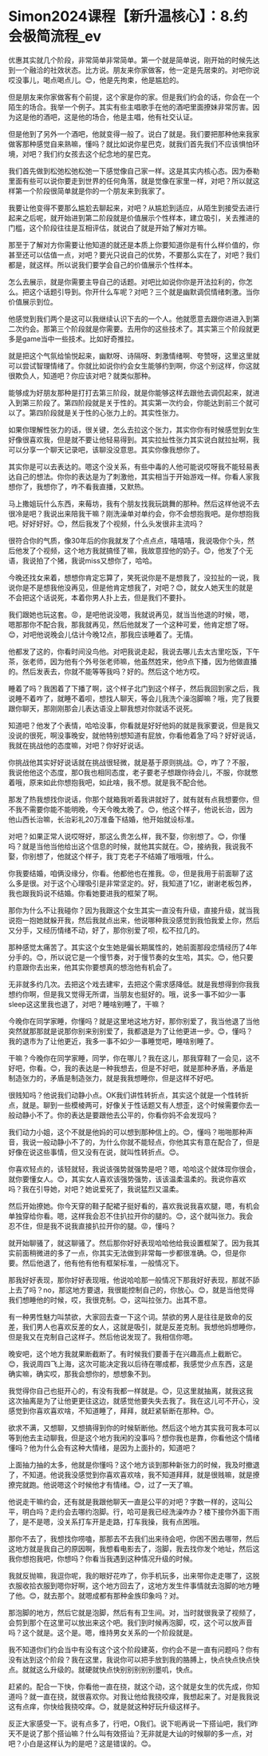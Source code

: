 # Simon2024课程【新升温核心】：8.约会极简流程_ev

优惠其实就几个阶段，非常简单非常简单。第一个就是简单说，刚开始的时候先达到一个融洽的社效状态。比方说。朋友来你家做客，他一定是先居束的。对吧你说哎没事儿，喝点喝点儿。😊，他是先拘束，他是尴尬的。

但是朋友来你家做客有个前提，这个家是你的家。但是我们约会的话，你会在一个陌生的场合。我举一个例子。其实有些主唱歌手在他的酒吧里面撩妹非常厉害。因为这是他的酒吧，这是他的场合，他是主唱，他有社交认证。

但是他到了另外一个酒吧，他就变得一般了。说白了就是。我们要把那种他来我家做客那种感觉自来熟嘛，懂吗？就比如说你星巴克，就我们首先我们不应该惧怕环境，对吧？我们约女孩去这个纪念地的星巴克。

我们首先做到松弛松弛松弛一下感觉像自己家一样。这是其实内核心态。因为泰勒里面有些可以说你要走到世界的任何角落，就是觉像在家里一样，对吧？所以就这样第一个阶段很简单就是你的一个朋友来到我家了。

我要让他变得不要那么尴尬去聊起来，对吧？从尴尬到适应，从陌生到接受去进行起来之后呢，就开始进到第二阶段就是价值展示个性样本，建立吸引，关去推进的门槛，这个阶段往往是互相评估，就说白了就是开始了解对方嘛。

那至于了解对方你需要让他知道的就还是本质上你要知道你是有什么样价值的，你甚至还可以估值一点，对吧？要光只说自己的优势，不要那么实在了，对吧？我们都是，就这样。所以说我们要学会自己的价值展示个性样本。

怎么去展示，就是你需要主导自己的话题。对吧比如说你你是开法拉利的，你怎么。把这个话题引导到。你开什么车呢？对吧？三个就是幽默调侃情绪刺激。当你价值展示到位。

他感觉到我们两个是这可以我继续认识下去的一个人。他就愿意去跟你进进入到第二次约会。那第三个阶段就是你需要。去用你的这些技术了。其实第三个阶段就更多是game当中一些技术。比如好奇推拉。

就是把这个气氛给愉悦起来，幽默呀、诗隔呀、刺激情绪啊、夸赞呀，这里这里就可以尝试智理情绪了。你就比如说你约会女生能够约到啊，你这个别这样，你这就很欺负人，知道吧？你应该对吧？就类似那种。

能够成为好朋友那种是打打去第三阶段，就是你能够这样去跟他去调侃起来，就进入到第三阶段了。第四阶段就是关于性的。其实第一次约会，你能达到前三个就可以了。第四阶段就是关于性的心张力上的。其实性张力。

如果你理解性张力的话，很关键，怎么去拉这个张力，其实你你有时候感觉到女生好像很喜欢我，但是就不要让他轻易得到。其实拉扯性张力其实说白就拉扯啊，我可以分享一个聊天记录吧，该聊没没意思。其实你像我想你了。

其实你是可以去表达的。嗯这个没关系，有些中毒的人他可能说哎呀我不能轻易表达自己的想法。你你的表达是为了刺激他，其实相当于开始游戏一样。你看人家我想你了，我想你了，咋不看我直播，又默热。

马上撒姐玩什么东西，来莓坊，我有个朋友找我玩跳舞的那种。然后这样他说不去很冷是吧？我说出来陪我干嘛？刚洗澡单对单约会，你不会想抱我吧。是你想抱我吧。好好好好。😊，然后我发了个视频，什么头发很非主流吗？

很符合你的气质，像30年后的你我就发了个点点点，嘻嘻嘻，我说吸你个头，然后他发了个视频，这个地方我就搞怪了嘛，我故意捏他的奶子。😊，他发了个无语，我说拍了个猪，我说miss又想你了，哈哈。

今晚还找女来着，想想你肯定忘算了，笑死说你是不是想我了，没拉扯的一说，我说你是不是想我他没再见，但是他肯定想我了，对吧？😊，就女人她天生的就是不会把这个话说死，本着你男人扑上去，但是我们不要扑。

我们跟她也玩这套。😡，是吧他说没嗯，我就说再见，就当当他退的时候，嗯，嗯那那你不配合我，那我就再见，然后他就发了一个这种可爱，他肯定想了呀。😊，对吧他说晚会儿估计今晚12点，那我应该睡着了。无情。

他都发了这的，你看时间没鸟他。对吧我说走起，我说去哪儿去太古里吃饭，下午茶，张老师，因为他有个外号张老师嘛，他虽然姓宋，他9点下播，因为他做直播的。然后发表去，你就不能等等我吗？好的。然后这个地方哎。

睡着了吗？我困着了下播了啊，这个样子北门到这个样子，然后我回到家之后，我说睡不着咋了，就睡不着呗，想找人聊天，等会儿我洗个澡泡脚嘛？哦，完了我要跟你聊天，那刚刚那会儿表达语没上聊我想对你就话不说死。

知道吧？他发了个表情，哈哈没事，你看就是好好他妈的就是我家要说，但是我又没说的很死，啊没事晚安，就他特别想知道有屁放，你看他着急了吗？好好说话，我就在挑战他的态度嘛，对吧？你好好说话。

你挑战他其实好好说话就在挑战很轻微，就是基于原则挑战。😊，咋了？不服，我说他他这个态度，那O我也相同态度，老子要老子想跟你待会儿，不服，你就憋着哦，原来如此你想抱我吧，如此啥，我不想。就是我不配合他。

那发了热我想找你说话，你那个就箱我听着我讲就好了，就有就有点我想要你，但不我不需要你能不能明晚，今天今晚太晚了。😊，他这个样子，他说长治，因为他山西长治嘛，长治彩礼20万准备下结婚，他开始就设标准。

对吧？如果正常人说哎呀好，那这么贵怎么样，我不娶，你别想了。😊，你懂吗？就是当他当他给出这个信息的时候，就他其实就在。😊，接纳我，我说我不娶，你别想了，他就这个样子，我丁克老子不结婚了哦哦哦，什么。

你我要结婚，咱俩没缘分，你看。他都他也在推我。😡，但是我用于前面聊了这么多是很。对于这个心理吸引是非常坚定的。好，我知道了1亿，谢谢老板包养，我也跟我妈说不结婚。你看她要进我的框架了啊。

那你为什么不让我碰你？因为我跟这个女生其实一直没有升级，直接升级，就当我说抱一抱她就躲开我，然后我就点出来，他说哪种我没感觉到我怕我爱上你，然后又分手，又经历情绪不动，好了，那你别爱了呗，松不拉几的。

那种感觉太痛苦了。其实这个女生她是偏长期属性的，她前面那段恋情经历了4年分手的。😊，所以说它是一个慢节奏，对于慢节奏的女生哈，其实。😊，他只要约意跟你去出来，他其实你要想真的想泡他有机会了。

无非就多约几次。去把这个戏去建牢，去把这个需求感降低。就是我想得到你我我想约你啊，但是我又觉得无所谓，当朋友也挺好的。哦，说多一事不如少一事sleep这这里我也退了，对吧？睡啥别睡了，干嘛？

今晚你在同学家睡，你懂吗？就是这里地这地方好，那你别爱了，我当他退了当他突然就那那就是说那你别来别别爱了，我都退是为了让他更进一步。😊，懂吗？我的退市为了让他更近，我多一事不如少一事睡觉吧，睡啥别睡了。

干嘛？今晚你在同学家睡，同学，你在哪儿？我在这儿，那我穿鞋了一会见，这不好吧，你看。😊，我的表达是一种我想去，但是不好吧，就是那种矛盾，矛盾是制造张力的，矛盾是制造张力，就是我我想睡你，但是这样不好吧。

很贱知吗？他说我们动静小点。OK我们讲性转折点，其实这个就是一个性转折点，就是。聊到一些模棱两可，好像关于性话题又有人想歪，这个时候需要你去一般动静小不了。你的表达是要跟他去公平的，你看你妈不会发现吗？

我们动力小姐，这个不就是他妈的可以想到那种信上的。😊，懂吗？啪啪那种声音，我说一般动静小不了的，为什么你就不能轻点，你他其实有意在配合了，但是好像在说这些事情，但又没有在说，就叫性转折点。😊。

你喜欢轻点的，该轻就轻，我说该强势就强势是吧？嗯，哈哈这个就体现你很会，就你要懂女人。😊，其实女人喜欢该强势强势，该该温柔温柔的。我说你喜欢吗？我在引导她，对吧？她说爱死了，我说猛烈又温柔。

然后开始撩她。你今天穿的鞋子配裙子挺好看的，喜欢我说我喜欢腿，嗯，有机会单独穿给你看。嗯，这样我会忍不住扒拉开你的腿的。😊，这个就叫张力。我会忍不住，但是我不说我直接扒拉开你的腿。😡，懂吗？

就开始聊骚了，就这聊骚了。然后那你好好表现哈哈他给我设置框架了。因为我其实前面稍微进的多了一点，你其实无法做到非常每一步都很准确。😊，但是你要。然后他退了，他有他有他有框架标准，一般情况下。

那我好好表现，那你好好表现哦，他说哈哈那一般情况下那我好好表现，那就不舔上去了吗？no，那这地方要退，我很能控制自己的，你放心。😊，就是当他觉得我们想睡他的时候，哎，我很克制。😊，这叫拉张力。出其不意。

有一种男性魅力叫禁欲，大家回去查一下这个词。禁欲的男人是往往是致命的反差，我们男人也喜欢反差的女人，这就是吸引，就是反差克制。我想他妈想睡你，但是我又在克制自己这样子。然后他说发现了。我相信你嗯。

晚安吧，这个地方我就果断截断了。有时候我们要善于在兴趣高点上截断它。😊，我说周四飞上海，这次可能决定我以后待在哪成都，我感觉少点东西，这是确实嘛，确实哎，那我会想你的，想想象不到。

我觉得你自己也挺开心的，有没有我都一样就是。😊，见这里就抽离，就我这我这次抽离是为了让他更更往这边，就感觉他要失失去我了。我在这儿可不开心，没感觉到你喜欢喜欢啥，不知道睡了，拜拜，就赶紧斩断在那种。😊。

欲求不满，又想聊，又想搞得到你的时候斩断他。然后这个地方其实我可我本可以等到他去主动聊我，但是这个地方我闲的没事吗？想你我也是靠，你看他这个情绪懂吗？他为什么会有这种大情绪，是因为上面扑的，知道吧？

上面抽力抽的太多，他就是你懂吗？这个地方谈到那种新张力的时候，我及时撤退了，不知道。他说我没感觉到你喜欢喜欢啥，我不知道拜拜，就是很贱嘛，就是撩撩完就跑。他说嗯这个时候他才有情绪。😊，过了一天了嘛。

他说走干嘛约会，还有就是我跟他聊天一直是公平的对吧？字数一样的，这叫公平，明白吗？走约会去哪约泡脚。行，哈可是我已经洗澡咋办？楼下接你外面下雨了，是不是嗯，没关系打车开是走路，打车我操，我有点困哦。

那你不去了，我想找你唠嗑，那那去不去我们出来待会吧，你困不困去哪带，然后这地方就是我自己的原因啊，我想看电影去了，泡脚，我去找你发个地址，然后这我你想抱我吧，你想吗？你看当我遇到这种情况升级的时候。

我就反抛嘛，我逗你呢，我的眼好花咋了，你手机玩多，出来带你走走哪了，这脱衣服收拾衣服到嗯你好啊，这个地方回去了，这地方发生件事情就去泡脚的地方睡了他。😊，就去那个。就嗯成都有那种金族印象吗？对。

那泡脚的地方，然后它就是泡脚，然后有有卫生间。对，当时就很我录了视频了，会剪到那个在这里可以放出来这个吧。我们到时候再泡脚，哎，这个可以放声音吗？这个就是。这个是。嗯，维持男女关系的一个阶段就是。

我不知道你们约会当中有没有这个这个阶段建英，你约会不是一直有问题吗？你有没有达到这个阶段？我在这里，我说你可以把手放到我的胳膊上，快点快点快点快点。就就这么升级的。就硬就快点快别别别别别墨叽，快点。

赶紧的。配合一下快，你看他一直在挠，就这个动，这个就是女生的优先成，你知道吗？就一直在挠，就很喜欢你。对我让他给我挠咬痒，我想起来了。对是我我说这有点痒，你快给我挠咬痒。😊，就是就这种好玩升级这样子。

反正大家感受一下。说有点多了，行吧，O我们。说下呃再说一下搭讪吧，我们昨天不是说了那个搭讪嘛？什么叫有效搭讪？无非就是大讪的时候聊的多一点，对吧？小白是这样认为的是吧？这是错误的。😊。

